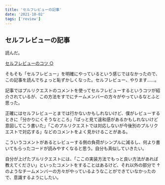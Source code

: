 ```yaml
---
title: 'セルフレビューの記事'
date: '2021-10-02'
tags: ['review']
---
```


## セルフレビューの記事

読んだ。

[セルフレビューのコツ ○](https://zenn.dev/sirosuzume/articles/64763fad0efff7)

そもそも「セルフレビュー」を明確にやっているという感じではなかったので、この記事を読んでちょっと恥ずかしくなった。セルフレビュー、やります……。

記事ではプルリクエストのコメントを使ってセルフレビューするというコツが紹介されているが、この方法をすでにチームメンバーの方々がやっているなとふと思った。

正確にはセルフレビューとまでは行かないかもしれないけど、僕がレビューするときに「分かりにくそうなところ」「ぱっと見て違和感があるかもしれないけど意図してこう書いた」「このプルリクエストでは対応しないが今後別のプルリクエストで対応する」などのコメントをよく見かけることがある。

こういうコメントがあるとレビューする側の負荷がシンプルに減るし、何より書いてもらったコードが読みやすくなると思う。自分も真似していきたい。

自分が上げたプルリクエストには、「ここの実装方法でもっと良い方法があれば教えてください」といったコメントをすることはあるけど、それ以外の部分で ↑ のようなチームメンバーの方々がやっているようなことができていなかったので、意識するようにしたい。
